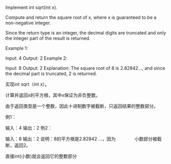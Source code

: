 Implement int sqrt(int x).

Compute and return the square root of x, where x is guaranteed to be a non-negative integer.

Since the return type is an integer, the decimal digits are truncated and only the integer part of the result is returned.

Example 1:

Input: 4
Output: 2
Example 2:

Input: 8
Output: 2
Explanation: The square root of 8 is 2.82842..., and since 
             the decimal part is truncated, 2 is returned.

实现int sqrt（int x）。

计算并返回x的平方根，其中x保证为非负整数。

由于返回类型是一个整数，因此十进制数字被截断，只返回结果的整数部分。

例1：

输入：4
输出：2
例2：

输入：8
输出：2
说明：8的平方根是2.82842 ...，因为
              小数部分被截断，返回2。

直接int(小数)就会返回它的整数部分

